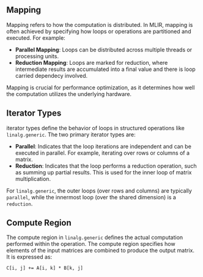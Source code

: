 ## Mapping
Mapping refers to how the computation is distributed. In MLIR, mapping is often achieved by specifying how loops or operations are partitioned and executed. For example:
- **Parallel Mapping**: Loops can be distributed across multiple threads or processing units.
- **Reduction Mapping**: Loops are marked for reduction, where intermediate results are accumulated into a final value and there is loop carried dependecy involved.

Mapping is crucial for performance optimization, as it determines how well the computation utilizes the underlying hardware.

## Iterator Types
iterator types define the behavior of loops in structured operations like `linalg.generic`. The two primary iterator types are:
- **Parallel**: Indicates that the loop iterations are independent and can be executed in parallel. For example, iterating over rows or columns of a matrix.
- **Reduction**: Indicates that the loop performs a reduction operation, such as summing up partial results. This is used for the inner loop of matrix multiplication.

For `linalg.generic`, the outer loops (over rows and columns) are typically `parallel`, while the innermost loop (over the shared dimension) is a `reduction`.

## Compute Region
The compute region in `linalg.generic` defines the actual computation performed within the operation. The compute region specifies how elements of the input matrices are combined to produce the output matrix. It is expressed as:
```mlir
C[i, j] += A[i, k] * B[k, j]